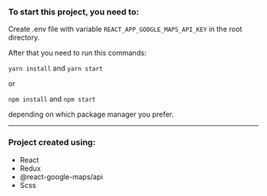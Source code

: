 ### To start this project, you need to:

Create .env file with variable `REACT_APP_GOOGLE_MAPS_API_KEY` in the root directory.

After that you need to run this commands:

`yarn install` and `yarn start`

or

`npm install` and `npm start`

depending on which package manager you prefer.
___
### Project created using:
* React
* Redux
* @react-google-maps/api
* Scss
